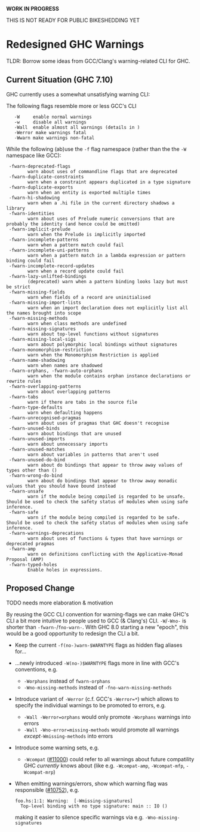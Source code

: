 **WORK IN PROGRESS**


THIS IS NOT READY FOR PUBLIC BIKESHEDDING YET

# Redesigned GHC Warnings


TLDR: Borrow some ideas from GCC/Clang's warning-related CLI for GHC.

## Current Situation (GHC 7.10)


GHC currently uses a somewhat unsatisfying warning CLI:


The following flags resemble more or less GCC's CLI

```wiki
   -W     enable normal warnings
   -w     disable all warnings
   -Wall  enable almost all warnings (details in )
   -Werror make warnings fatal
   -Wwarn make warnings non-fatal
```


While the following (ab)use the `-f` flag namespace (rather than the the `-W` namespace like GCC):

```wiki
 -fwarn-deprecated-flags
        warn about uses of commandline flags that are deprecated
 -fwarn-duplicate-constraints
        warn when a constraint appears duplicated in a type signature
 -fwarn-duplicate-exports
        warn when an entity is exported multiple times
 -fwarn-hi-shadowing
        warn when a .hi file in the current directory shadows a library
 -fwarn-identities
        warn about uses of Prelude numeric conversions that are probably the identity (and hence could be omitted)
 -fwarn-implicit-prelude
        warn when the Prelude is implicitly imported
 -fwarn-incomplete-patterns
        warn when a pattern match could fail
 -fwarn-incomplete-uni-patterns
        warn when a pattern match in a lambda expression or pattern binding could fail
 -fwarn-incomplete-record-updates
        warn when a record update could fail
 -fwarn-lazy-unlifted-bindings
        (deprecated) warn when a pattern binding looks lazy but must be strict
 -fwarn-missing-fields
        warn when fields of a record are uninitialised
 -fwarn-missing-import-lists
        warn when an import declaration does not explicitly list all the names brought into scope
 -fwarn-missing-methods
        warn when class methods are undefined
 -fwarn-missing-signatures
        warn about top-level functions without signatures
 -fwarn-missing-local-sigs
        warn about polymorphic local bindings without signatures
 -fwarn-monomorphism-restriction
        warn when the Monomorphism Restriction is applied
 -fwarn-name-shadowing
        warn when names are shadowed
 -fwarn-orphans, -fwarn-auto-orphans
        warn when the module contains orphan instance declarations or rewrite rules
 -fwarn-overlapping-patterns
        warn about overlapping patterns
 -fwarn-tabs
        warn if there are tabs in the source file
 -fwarn-type-defaults
        warn when defaulting happens
 -fwarn-unrecognised-pragmas
        warn about uses of pragmas that GHC doesn't recognise
 -fwarn-unused-binds
        warn about bindings that are unused
 -fwarn-unused-imports
        warn about unnecessary imports
 -fwarn-unused-matches
        warn about variables in patterns that aren't used
 -fwarn-unused-do-bind
        warn about do bindings that appear to throw away values of types other than ()
 -fwarn-wrong-do-bind
        warn about do bindings that appear to throw away monadic values that you should have bound instead
 -fwarn-unsafe
        warn if the module being compiled is regarded to be unsafe. Should be used to check the safety status of modules when using safe inference.
 -fwarn-safe
        warn if the module being compiled is regarded to be safe. Should be used to check the safety status of modules when using safe inference.
 -fwarn-warnings-deprecations
        warn about uses of functions & types that have warnings or deprecated pragmas
 -fwarn-amp
        warn on definitions conflicting with the Applicative-Monad Proposal (AMP)
 -fwarn-typed-holes
        Enable holes in expressions.
```

## Proposed Change

TODO needs more elaboration & motivation


By reusing the GCC CLI convention for warning-flags we can make GHC's CLI a bit more intuitive to people used to GCC (& Clang's) CLI. `-W`/`-Wno-` is shorter than `-fwarn-`/`fno-warn-`. With GHC 8.0 starting a new "epoch", this would be a good opportunity to redesign the CLI a bit.

- Keep the current `-f(no-)warn-$WARNTYPE` flags as hidden flag aliases for...
- ...newly introduced `-W(no-)$WARNTYPE` flags more in line with GCC's conventions, e.g.

  - `-Worphans` instead of `fwarn-orphans`
  - `-Wno-missing-methods` instead of `-fno-warn-missing-methods`

- Introduce variant of `-Werror` (c.f. GCC's `-Werror=*`) which allows to specify the individual warnings to be promoted to errors, e.g.

  - `-Wall -Werror=orphans` would only promote `-Worphans` warnings into errors
  - `-Wall -Wno-error=missing-methods` would promote all warnings *except*`-Wmissing-methods` into errors

- Introduce some warning sets, e.g.

  - `-Wcompat` ([\#11000](https://gitlab.haskell.org//ghc/ghc/issues/11000)) could refer to all warnings about future compatility GHC *currently* knows about (like e.g. `-Wcompat-amp`, `-Wcompat-mfp`, `-Wcompat-mrp`)

- When emitting warnings/errors, show which warning flag was responsible ([\#10752](https://gitlab.haskell.org//ghc/ghc/issues/10752)),
  e.g.

  ```wiki
  foo.hs:1:1: Warning:  [-Wmissing-signatures]
    Top-level binding with no type signature: main :: IO ()
  ```

  making it easier to silence specific warnings via e.g. `-Wno-missing-signatures`